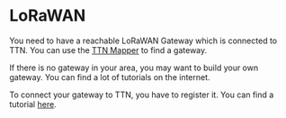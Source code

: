 # LoRaWAN

You need to have a reachable LoRaWAN Gateway which is connected to TTN. You can use the [TTN Mapper](https://ttnmapper.org/) to find a gateway.

If there is no gateway in your area, you may want to build your own gateway. You can find a lot of tutorials on the internet.

To connect your gateway to TTN, you have to register it. You can find a tutorial [here](https://www.thethingsnetwork.org/docs/gateways/registration.html).
